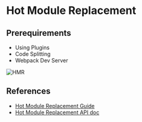 # Hot Module Replacement

## Prerequirements
- Using Plugins
- Code Splitting
- Webpack Dev Server

![HMR](https://cdn.rawgit.com/cesar2535/learn-webpack/master/assets/images/HMR.svg)


## References
- [Hot Module Replacement Guide](http://webpack.github.io/docs/hot-module-replacement-with-webpack.html)
- [Hot Module Replacement API doc](http://webpack.github.io/docs/hot-module-replacement.html)
